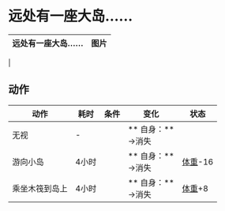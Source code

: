 # 远处有一座大岛……  
>   
  
  远处有一座大岛……  |   图片   
 ----  |  ----:   
   |     
  
## 动作  
动作  |  耗时  |  条件  |  变化  |  状态  
----  |  ----  |  ----  |  ----  |  ----  
无视<br>  |  -  |    |  ** 自身：**<br>→消失  |    
游向小岛<br>  |  4小时  |    |  ** 自身：**<br>→消失  |  [体重](Weight.md)-16  
乘坐木筏到岛上<br>  |  4小时  |    |  ** 自身：**<br>→消失  |  [体重](Weight.md)+8  


<script>document.title="远处有一座大岛…… - 卡牌生存百科 Card Survival Wiki";</script>